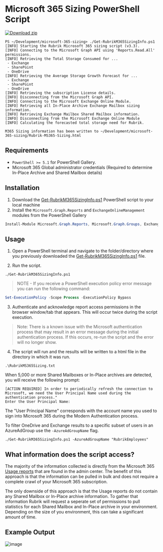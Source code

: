 # Microsoft 365 Sizing PowerShell Script

[![Download zip](https://user-images.githubusercontent.com/8610203/145614905-a6d64f3a-adab-4c3f-9bf9-ffa4fdf6793f.png "Download zip")](https://github.com/rubrikinc/microsoft-365-sizing/archive/refs/heads/main.zip)


```
PS ~/Development/microsoft-365-sizing> ./Get-RubrikM365SizingInfo.ps1
[INFO] Starting the Rubrik Microsoft 365 sizing script (v3.3).
[INFO] Connecting to the Microsoft Graph API using 'Reports.Read.All' permissions.
[INFO] Retrieving the Total Storage Consumed for ...
 - Exchange
 - SharePoint
 - OneDrive
[INFO] Retrieving the Average Storage Growth Forecast for ...
 - Exchange
 - SharePoint
 - OneDrive                                                                            
[INFO] Retrieving the subscription License details.                                                                       
[INFO] Disconnecting from the Microsoft Graph API.                                                                        
[INFO] Connecting to the Microsoft Exchange Online Module.                                                                
[INFO] Retrieving all In-Place Archive Exchange Mailbox sizing information.
[INFO] Retrieving Exchange Mailbox Shared Mailbox information.                                                                                                                                                        
[INFO] Disconnecting from the Microsoft Exchange Online Module
[INFO] Calculating the forecasted total storage need for Rubrik.     

M365 Sizing information has been written to ~/Development/microsoft-365-sizing/Rubrik-MS365-Sizing.html   
```

## Requirements

* `PowerShell >= 5.1` for PowerShell Gallery.
* Microsoft 365 Global administrator credentials (Required to determine In-Place Archive and Shared Mailbox details)



## Installation

1. Download the [Get-RubrikM365SizingInfo.ps1](https://github.com/rubrikinc/microsoft-365-sizing/archive/refs/heads/main.zip) PowerShell script to your local machine
2. Install the `Microsoft.Graph.Reports` and `ExchangeOnlineManagement` modules from the PowerShell Gallery

```powershell
Install-Module Microsoft.Graph.Reports, Microsoft.Graph.Groups, ExchangeOnlineManagement
```

## Usage

1. Open a PowerShell terminal and navigate to the folder/directory where you previously downloaded the [Get-RubrikM365SizingInfo.ps1](https://github.com/rubrikinc/microsoft-365-sizing/blob/main/Get-RubrikM365SizingInfo.ps1) file.

2. Run the script.

```
./Get-RubrikM365SizingInfo.ps1
```

> NOTE - If you receive a PowerShell execution policy error message you can run the following command:

```powershell
Set-ExecutionPolicy -Scope Process -ExecutionPolicy Bypass
```

3. Authenticate and acknowledge report access permissions in the browser window/tab that appears. This will occur twice during the script execution.

> Note: There is a known issue with the Microsoft authentication process that may result in an error message during the initial authentication process. If this occurs, re-run the script and the error will no longer show.

4. The script will run and the results will be written to a html file in the directory in which it was run.

```
.\RubrikMS365Sizing.txt
```

When 5,000 or more Shared Mailboxes or In-Place archives are detected, you will receive the following prompt:

```
[ACTION REQUIRED] In order to periodically refresh the connection to Microsoft, we need the User Principal Name used during the authentication process."
Enter the User Principal Name: 
```

The "User Principal Name" corresponds with the account name you used to sign into Microsoft 365 during the Modern Authentication process.

To filter OneDrive and Exchange results to a specific subset of users in an AzureAdGroup use the `-AzureAdGroupName` flag.

```
./Get-RubrikM365SizingInfo.ps1 -AzureAdGroupName "RubrikEmployees"
```

## What information does the script access?

The majority of the information collected is directly from the Microsoft 365 [Usage reports](https://docs.microsoft.com/en-us/microsoft-365/admin/activity-reports/activity-reports?view=o365-worldwide) that are found in the admin center.
The benefit of this approach is that the information can be pulled in bulk and does not require a complete crawl of your Microsoft 365 subscription. 

The only downside of this approach is that the Usage reports do not contain any Shared Mailbox or In-Place archive information. To gather that information Rubrik will request a seperate set of permissions to pull statistics for each Shared Mailbox and In-Place archive in your environment. Depending on the size of you environment, this can take a significant amount of time.  



## Example Output

![image](https://user-images.githubusercontent.com/51362633/173459068-af6ef0c6-3a4c-4cc1-8c75-9a01c6771c91.png)


